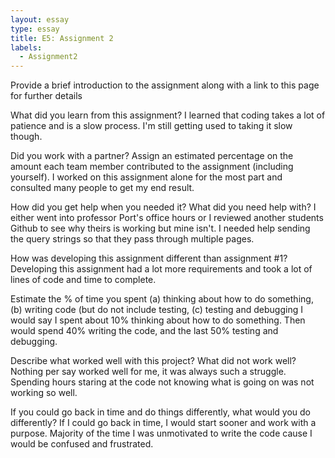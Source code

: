 ```yaml
---
layout: essay
type: essay
title: E5: Assignment 2
labels:
  - Assignment2
---
```


Provide a brief introduction to the assignment along with a link to this page for further details


What did you learn from this assignment?
I learned that coding takes a lot of patience and is a slow process. I'm still getting used to taking it slow though.

Did you work with a partner? Assign an estimated percentage on the amount each team member contributed to the assignment (including yourself).
I worked on this assignment alone for the most part and consulted many people to get my end result.

How did you get help when you needed it? What did you need help with?
I either went into professor Port's office hours or I reviewed another students Github to see why theirs is working but mine isn't. I needed help sending the query strings so that they pass through multiple pages.

How was developing this assignment different than assignment #1?
Developing this assignment had a lot more requirements and took a lot of lines of code and time to complete.

Estimate the % of time you spent (a) thinking about how to do something, (b) writing code (but do not include testing, (c) testing and debugging
I would say I spent about 10% thinking about how to do something. Then would spend 40% writing the code, and the last 50% testing and debugging.

Describe what worked well with this project? What did not work well?
Nothing per say worked well for me, it was always such a struggle. Spending hours staring at the code not knowing what is going on was not working so well.

If you could go back in time and do things differently, what would you do differently?
If I could go back in time, I would start sooner and work with a purpose. Majority of the time I was unmotivated to write the code cause I would be confused and frustrated.
